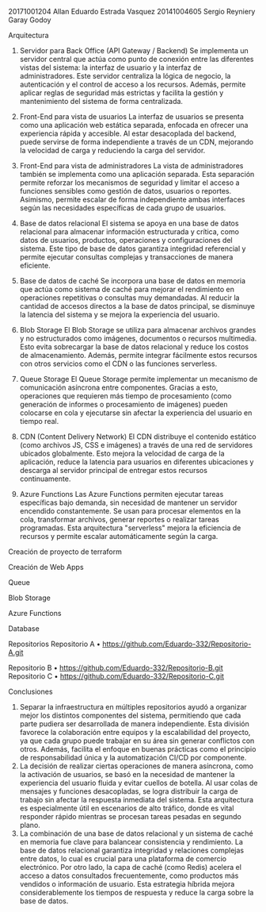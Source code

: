 

20171001204 Allan Eduardo Estrada Vasquez
20141004605	Sergio Reyniery Garay Godoy

 
Arquitectura

 
1.	Servidor para Back Office (API Gateway / Backend)
Se implementa un servidor central que actúa como punto de conexión entre las diferentes vistas del sistema: la interfaz de usuario y la interfaz de administradores. Este servidor centraliza la lógica de negocio, la autenticación y el control de acceso a los recursos. Además, permite aplicar reglas de seguridad más estrictas y facilita la gestión y mantenimiento del sistema de forma centralizada.

2.	Front-End para vista de usuarios
La interfaz de usuarios se presenta como una aplicación web estática separada, enfocada en ofrecer una experiencia rápida y accesible. Al estar desacoplada del backend, puede servirse de forma independiente a través de un CDN, mejorando la velocidad de carga y reduciendo la carga del servidor.

3.	Front-End para vista de administradores
La vista de administradores también se implementa como una aplicación separada. Esta separación permite reforzar los mecanismos de seguridad y limitar el acceso a funciones sensibles como gestión de datos, usuarios o reportes. Asimismo, permite escalar de forma independiente ambas interfaces según las necesidades específicas de cada grupo de usuarios.

4.	Base de datos relacional
El sistema se apoya en una base de datos relacional para almacenar información estructurada y crítica, como datos de usuarios, productos, operaciones y configuraciones del sistema. Este tipo de base de datos garantiza integridad referencial y permite ejecutar consultas complejas y transacciones de manera eficiente.

5.	Base de datos de caché
Se incorpora una base de datos en memoria que actúa como sistema de caché para mejorar el rendimiento en operaciones repetitivas o consultas muy demandadas. Al reducir la cantidad de accesos directos a la base de datos principal, se disminuye la latencia del sistema y se mejora la experiencia del usuario.

6.	Blob Storage
El Blob Storage se utiliza para almacenar archivos grandes y no estructurados como imágenes, documentos o recursos multimedia. Esto evita sobrecargar la base de datos relacional y reduce los costos de almacenamiento. Además, permite integrar fácilmente estos recursos con otros servicios como el CDN o las funciones serverless.
 
7.	Queue Storage
El Queue Storage permite implementar un mecanismo de comunicación asíncrona entre componentes. Gracias a esto, operaciones que requieren más tiempo de procesamiento (como generación de informes o procesamiento de imágenes) pueden colocarse en cola y ejecutarse sin afectar la experiencia del usuario en tiempo real.

8.	CDN (Content Delivery Network)
El CDN distribuye el contenido estático (como archivos JS, CSS e imágenes) a través de una red de servidores ubicados globalmente. Esto mejora la velocidad de carga de la aplicación, reduce la latencia para usuarios en diferentes ubicaciones y descarga al servidor principal de entregar estos recursos continuamente.

9.	Azure Functions
Las Azure Functions permiten ejecutar tareas específicas bajo demanda, sin necesidad de mantener un servidor encendido constantemente. Se usan para procesar elementos en la cola, transformar archivos, generar reportes o realizar tareas programadas. Esta arquitectura "serverless" mejora la eficiencia de recursos y permite escalar automáticamente según la carga.

Creación de proyecto de terraform
 
 
Creación de Web Apps
 

 
Queue


Blob Storage
 
 

Azure Functions
 

 
Database

Repositorios
Repositorio A
•	https://github.com/Eduardo-332/Repositorio-A.git

Repositorio B
•	https://github.com/Eduardo-332/Repositorio-B.git
Repositorio C
•	https://github.com/Eduardo-332/Repositorio-C.git
 
Conclusiones
1.	Separar la infraestructura en múltiples repositorios ayudó a organizar mejor los distintos componentes del sistema, permitiendo que cada parte pudiera ser desarrollada de manera independiente. Esta división favorece la colaboración entre equipos y la escalabilidad del proyecto, ya que cada grupo puede trabajar en su área sin generar conflictos con otros. Además, facilita el enfoque en buenas prácticas como el principio de responsabilidad única y la automatización CI/CD por componente.
2.	La decisión de realizar ciertas operaciones de manera asíncrona, como la activación de usuarios, se basó en la necesidad de mantener la experiencia del usuario fluida y evitar cuellos de botella. Al usar colas de mensajes y funciones desacopladas, se logra distribuir la carga de trabajo sin afectar la respuesta inmediata del sistema. Esta arquitectura es especialmente útil en escenarios de alto tráfico, donde es vital responder rápido mientras se procesan tareas pesadas en segundo plano.
3.	La combinación de una base de datos relacional y un sistema de caché en memoria fue clave para balancear consistencia y rendimiento. La base de datos relacional garantiza integridad y relaciones complejas entre datos, lo cual es crucial para una plataforma de comercio electrónico. Por otro lado, la capa de caché (como Redis) acelera el acceso a datos consultados frecuentemente, como productos más vendidos o información de usuario. Esta estrategia híbrida mejora considerablemente los tiempos de respuesta y reduce la carga sobre la base de datos.

